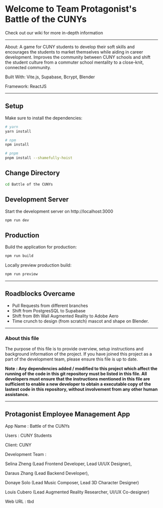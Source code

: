 # Welcome to Team Protagonist's Battle of the CUNYs
Check out our wiki for more in-depth information
***
About: A game for CUNY students to develop their soft skills and encourages the students to market themselves while aiding in career development. Improves the community between CUNY schools and shift the student culture from a commuter school mentality to a close-knit, connected community.


Built With: Vite.js, Supabase, Bcrypt, Blender

Framework: ReactJS

***

## Setup

Make sure to install the dependencies:

```bash
# yarn
yarn install

# npm
npm install

# pnpm
pnpm install --shamefully-hoist
```
## Change Directory
```bash
cd Battle of the CUNYs
```
## Development Server

Start the development server on http://localhost:3000

```bash
npm run dev
```

## Production

Build the application for production:

```bash
npm run build
```

Locally preview production build:

```bash
npm run preview
```

***

## Roadblocks Overcame

- Pull Requests from different branches
- Shift from PostgresSQL to Supabase
- Shift from 8th Wall Augmented Reality to Adobe Aero
- Time crunch to design (from scratch) mascot and shape on Blender.

***

### **About this file**
The purpose of this file is to provide overview, setup instructions and background information of the project. If you have joined this project as a part of the development team, please ensure this file is up to date.

**Note** **: Any dependencies added / modified to this project which affect the running of the code in this git repository must be listed in this file. All developers must ensure that the instructions mentioned in this file are sufficient to enable a new developer to obtain a executable copy of the lastest code in this repository, without involvement from any other human assistance.**

***

## Protagonist Employee Management App
App Name : Battle of the CUNYs

Users : CUNY Students

Client: CUNY

Development Team :

Selina Zheng (Lead Frontend Developer, Lead UI/UX Designer),

Daraus Zhang (Lead Backend Developer),

Donaye Solo (Lead Music Composer, Lead 3D Character Designer)

Louis Cubero (Lead Augmented Reality Researcher, UI/UX Co-designer)

Web URL : tbd
